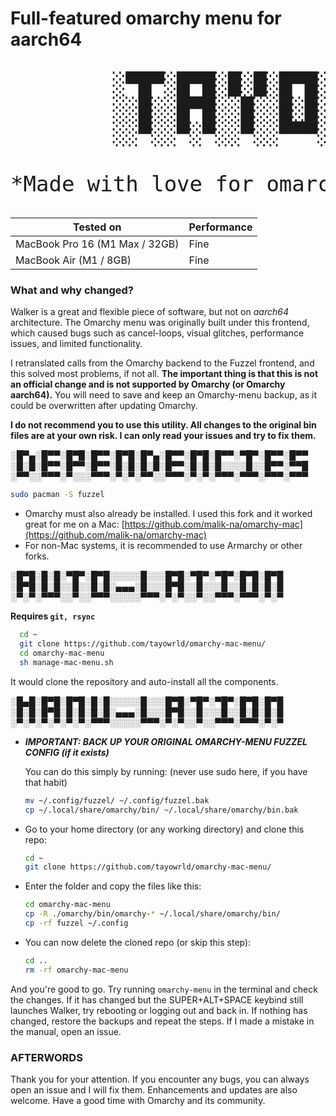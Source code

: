 # Full-featured omarchy menu for aarch64
<pre style="font-size:34px">
        ░▀█▀░█▀█░█░█░█▀█░█░█░█▀▄░█░░░█▀▄
        ░░█░░█▀█░░█░░█░█░█▄█░█▀▄░█░░░█░█
        ░░▀░░▀░▀░░▀░░▀▀▀░▀░▀░▀░▀░▀▀▀░▀▀░ 's

*Made with love for omarchy and the omarchy-mac fork*
</pre>


| Tested on                      | Performance |
| ------------------------------ | ----------- |
| MacBook Pro 16 (M1 Max / 32GB) | Fine        |
| MacBook Air (M1 / 8GB)         | Fine        |

### What and why changed?

Walker is a great and flexible piece of software, but not on *aarch64* architecture. The Omarchy menu was originally built under this frontend, which caused bugs such as cancel-loops, visual glitches, performance issues, and limited functionality.

I retranslated calls from the Omarchy backend to the Fuzzel frontend, and this solved most problems, if not all. **The important thing is that this is not an official change and is not supported by Omarchy (or Omarchy aarch64).** You will need to save and keep an Omarchy-menu backup, as it could be overwritten after updating Omarchy.

**I do not recommend you to use this utility. All changes to the original bin files are at your own risk. I can only read your issues and try to fix them.**

░█▀▄░█▀▀░█▀█░█▀▀░█▀█░█▀▄░█▀▀░█▀█░█▀▀░▀█▀░█▀▀░█▀▀
░█░█░█▀▀░█▀▀░█▀▀░█░█░█░█░█▀▀░█░█░█░░░░█░░█▀▀░▀▀█
░▀▀░░▀▀▀░▀░░░▀▀▀░▀░▀░▀▀░░▀▀▀░▀░▀░▀▀▀░▀▀▀░▀▀▀░▀▀▀

```bash
sudo pacman -S fuzzel
```

* Omarchy must also already be installed. I used this fork and it worked great for me on a Mac: [https://github.com/malik-na/omarchy-mac](https://github.com/malik-na/omarchy-mac)
* For non-Mac systems, it is recommended to use Armarchy or other forks.

░█▀█░█░█░▀█▀░█▀█░░░░░█░░░█▀█░▀█▀░▀█▀░█▀█░█▀█
░█▀█░█░█░░█░░█░█░▄▄▄░█░░░█▀█░░█░░░█░░█░█░█░█
░▀░▀░▀▀▀░░▀░░▀▀▀░░░░░▀▀▀░▀░▀░░▀░░▀▀▀░▀▀▀░▀░▀

**Requires ```git, rsync```**

```bash
  cd ~
  git clone https://github.com/tayowrld/omarchy-mac-menu/
  cd omarchy-mac-menu
  sh manage-mac-menu.sh
```

It would clone the repository and auto-install all the components.

░█▄█░█▀█░█▀█░█░█░░░░░█░░░█▀█░▀█▀░▀█▀░█▀█░█▀█
░█░█░█▀█░█░█░█░█░▄▄▄░█░░░█▀█░░█░░░█░░█░█░█░█
░▀░▀░▀░▀░▀░▀░▀▀▀░░░░░▀▀▀░▀░▀░░▀░░▀▀▀░▀▀▀░▀░▀

* ***IMPORTANT: BACK UP YOUR ORIGINAL OMARCHY-MENU FUZZEL CONFIG (if it exists)***

  You can do this simply by running: (never use sudo here, if you have that habit)

  ```bash
  mv ~/.config/fuzzel/ ~/.config/fuzzel.bak
  cp ~/.local/share/omarchy/bin/ ~/.local/share/omarchy/bin.bak
  ```

* Go to your home directory (or any working directory) and clone this repo:

  ```bash
  cd ~
  git clone https://github.com/tayowrld/omarchy-mac-menu/
  ```

* Enter the folder and copy the files like this:

  ```bash
  cd omarchy-mac-menu
  cp -R ./omarchy/bin/omarchy-* ~/.local/share/omarchy/bin/
  cp -rf fuzzel ~/.config
  ```

* You can now delete the cloned repo (or skip this step):

  ```bash
  cd ..
  rm -rf omarchy-mac-menu
  ```

And you're good to go. Try running `omarchy-menu` in the terminal and check the changes. If it has changed but the SUPER+ALT+SPACE keybind still launches Walker, try rebooting or logging out and back in. If nothing has changed, restore the backups and repeat the steps. If I made a mistake in the manual, open an issue.

### AFTERWORDS

Thank you for your attention. If you encounter any bugs, you can always open an issue and I will fix them. Enhancements and updates are also welcome. Have a good time with Omarchy and its community.
